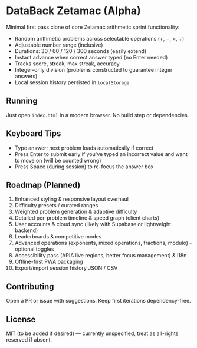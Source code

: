 # DataBack Zetamac (Alpha)

Minimal first pass clone of core Zetamac arithmetic sprint functionality:

- Random arithmetic problems across selectable operations (+, −, ×, ÷)
- Adjustable number range (inclusive)
- Durations: 30 / 60 / 120 / 300 seconds (easily extend)
- Instant advance when correct answer typed (no Enter needed)
- Tracks score, streak, max streak, accuracy
- Integer-only division (problems constructed to guarantee integer answers)
- Local session history persisted in `localStorage`

## Running
Just open `index.html` in a modern browser. No build step or dependencies.

## Keyboard Tips
- Type answer; next problem loads automatically if correct
- Press Enter to submit early if you've typed an incorrect value and want to move on (will be counted wrong)
- Press Space (during session) to re-focus the answer box

## Roadmap (Planned)
1. Enhanced styling & responsive layout overhaul
2. Difficulty presets / curated ranges
3. Weighted problem generation & adaptive difficulty
4. Detailed per-problem timeline & speed graph (client charts)
5. User accounts & cloud sync (likely with Supabase or lightweight backend)
6. Leaderboards & competitive modes
7. Advanced operations (exponents, mixed operations, fractions, modulo) - optional toggles
8. Accessibility pass (ARIA live regions, better focus management) & i18n
9. Offline-first PWA packaging
10. Export/import session history JSON / CSV

## Contributing
Open a PR or issue with suggestions. Keep first iterations dependency-free.

## License
MIT (to be added if desired) — currently unspecified, treat as all-rights reserved if absent.
